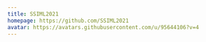 ```yaml
---
title: SSIML2021
homepage: https://github.com/SSIML2021
avatar: https://avatars.githubusercontent.com/u/95644106?v=4
---
```


    
